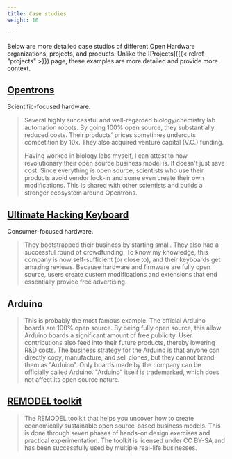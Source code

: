 ```yaml
---
title: Case studies
weight: 10

---
```


Below are more detailed case studios of different Open Hardware organizations, projects, and products.
Unlike the [Projects]({{< relref "projects" >}}) page, these examples are more detailed and provide more context.

## [Opentrons](https://opentrons.com/)

Scientific-focused hardware.

> Several highly successful and well-regarded biology/chemistry lab automation robots.
> By going 100% open source, they substantially reduced costs.
> Their products' prices sometimes undercuts competition by 10x.
> They also acquired venture capital (V.C.) funding.
>
> Having worked in biology labs myself, I can attest to how revolutionary their open source business model is.
> It doesn't just save cost.
> Since everything is open source, scientists who use their products avoid vendor lock-in and some even create their own modifications.
> This is shared with other scientists and builds a stronger ecosystem around Opentrons.


## [Ultimate Hacking Keyboard](https://ultimatehackingkeyboard.com/)

Consumer-focused hardware.

> They bootstrapped their business by starting small.
> They also had a successful round of crowdfunding.
> To know my knowledge, this company is now self-sufficient (or close to), and their keyboards get amazing reviews.
> Because hardware and firmware are fully open source, users create custom modifications and extensions that end essentially provide free advertising.


## Arduino

> This is probably the most famous example.
> The official Arduino boards are 100% open source.
> By being fully open source, this allow Arduino boards a significant amount of free publicity.
> User contributions also feed into their future products, thereby lowering R&D costs.
> The business strategy for the Arduino is that anyone can directly copy, manufacture, and sell clones, but they cannot brand them as "Arduino".
> Only boards made by the company can be officially called Arduino.
> "Arduino" itself is trademarked, which does not affect its open source nature.


## [REMODEL toolkit](https://remodel.dk/)

> The REMODEL toolkit that helps you uncover how to create economically sustainable open source-based business models.
> This is done through seven phases of hands-on design exercises and practical experimentation.
> The toolkit is licensed under CC BY-SA and has been successfully used by multiple real-life businesses.
